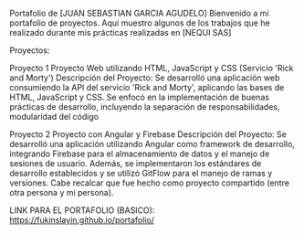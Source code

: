 Portafolio de [JUAN SEBASTIAN GARCIA AGUDELO]
Bienvenido a mi portafolio de proyectos. Aquí muestro algunos de los trabajos que he realizado durante mis prácticas realizadas en [NEQUI SAS]

Proyectos:

Proyecto 1
Proyecto Web utilizando HTML, JavaScript y CSS (Servicio 'Rick and Morty') Descripción del Proyecto: Se desarrolló una aplicación web consumiendo la API del servicio 'Rick and Morty', aplicando las bases de HTML, JavaScript y CSS. Se enfocó en la implementación de buenas prácticas de desarrollo, incluyendo la separación de responsabilidades, modularidad del código

Proyecto 2
Proyecto con Angular y Firebase Descripción del Proyecto: Se desarrolló una aplicación utilizando Angular como framework de desarrollo, integrando Firebase para el almacenamiento de datos y el manejo de sesiones de usuario. Además, se implementaron los estándares de desarrollo establecidos y se utilizó GitFlow para el manejo de ramas y versiones. Cabe recalcar que fue hecho como proyecto compartido (entre otra persona y mi persona).

LINK PARA EL PORTAFOLIO (BASICO):
https://fukinslayin.github.io/portafolio/
